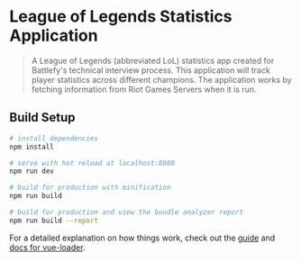 # League of Legends Statistics Application

> A League of Legends (abbreviated LoL) statistics app created for Battlefy's technical interview process.  This application will track player statistics across different champions.  The application works by fetching information from Riot Games Servers when it is run.

## Build Setup

``` bash
# install dependencies
npm install

# serve with hot reload at localhost:8080
npm run dev

# build for production with minification
npm run build

# build for production and view the bundle analyzer report
npm run build --report
```

For a detailed explanation on how things work, check out the [guide](http://vuejs-templates.github.io/webpack/) and [docs for vue-loader](http://vuejs.github.io/vue-loader).
